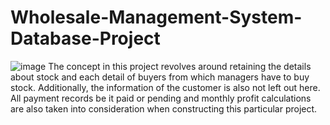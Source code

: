 # Wholesale-Management-System-Database-Project
![image](https://user-images.githubusercontent.com/88799249/158029190-ad762383-a0ba-45dc-ba78-4f32a423c793.png)
The concept in this project revolves around retaining the details about stock and each detail of buyers from which managers have to buy stock. Additionally, the information of the customer is also not left out here. All payment records be it paid or pending and monthly profit calculations are also taken into consideration when constructing this particular project.
